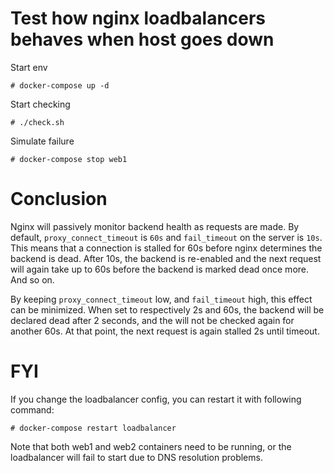 # Test how nginx loadbalancers behaves when host goes down

Start env

```# docker-compose up -d```

Start checking

```# ./check.sh```

Simulate failure

```# docker-compose stop web1```

# Conclusion
Nginx will passively monitor backend health as requests are made. By default, ```proxy_connect_timeout``` is ```60s``` and ```fail_timeout``` on the server is ```10s```. This means that a connection is stalled for 60s before nginx determines the backend is dead. After 10s, the backend is re-enabled and the next request will again take up to 60s before the backend is marked dead once more. And so on.

By keeping ```proxy_connect_timeout``` low, and ```fail_timeout``` high, this effect can be minimized. When set to respectively 2s and 60s, the backend will be declared dead after 2 seconds, and the will not be checked again for another 60s. At that point, the next request is again stalled 2s until timeout.

# FYI
If you change the loadbalancer config, you can restart it with following command:

```# docker-compose restart loadbalancer```

Note that both web1 and web2 containers need to be running, or the loadbalancer will fail to start due to DNS resolution problems.